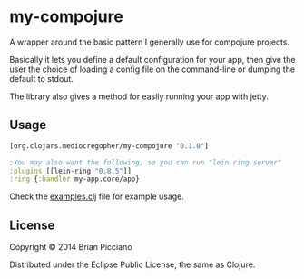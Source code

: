 # my-compojure

A wrapper around the basic pattern I generally use for compojure projects.

Basically it lets you define a default configuration for your app, then give the
user the choice of loading a config file on the command-line or dumping the
default to stdout.

The library also gives a method for easily running your app with jetty.

## Usage

```clojure
[org.clojars.mediocregopher/my-compojure "0.1.0"]

;You may also want the following, so you can run "lein ring server"
:plugins [[lein-ring "0.8.5"]]
:ring {:handler my-app.core/app}
```

Check the [examples.clj][example] file for example usage.

## License

Copyright © 2014 Brian Picciano

Distributed under the Eclipse Public License, the same as Clojure.

[example]: /src/my_compojure/example.clj
